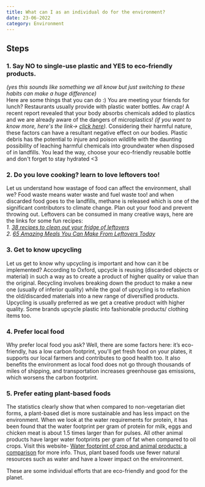 ```yaml
---
title: What can I as an individual do for the environment?
date: 23-06-2022
category: Environment
---
```


## Steps

### 1. Say NO to single-use plastic and YES to eco-friendly products. 
_(yes this sounds like something we all know but just switching to these habits can make a huge difference)_ <br/> Here are some things that you can do :) 
You are meeting your friends for lunch? Restaurants usually provide with plastic water bottles. Aw crap! A recent report revealed that your body absorbs chemicals added to plastics and we are already aware of the dangers of microplastics! _(if you want to know more, here's the link-> [click here](https://www.theguardian.com/environment/2021/dec/08/microplastics-damage-human-cells-study-plastic))._ Considering their harmful nature, these factors can have a resultant negative effect on our bodies. Plastic debris has the potential to injure and poison wildlife with the daunting possibility of leaching harmful chemicals into groundwater when disposed of in landfills. You lead the way, choose your eco-friendly reusable bottle and don't forget to stay hydrated <3 

### 2. Do you love cooking? learn to love leftovers too!
Let us understand how wastage of food can affect the environment, shall we? Food waste means water waste and fuel waste too! and when discarded food goes to the landfills, methane is released which is one of the significant contributors to climate change. Plan out your food and prevent throwing out. Leftovers can be consumed in many creative ways, here are the links for some fun recipes: <br/>
_1. [38 recipes to clean out your fridge of leftovers](https://www.delicious.com.au/recipes/collections/gallery/38-recipes-to-clean-out-your-fridge-of-leftovers/wy62h5cv)_ <br/> 
_2. [65 Amazing Meals You Can Make From Leftovers Today](https://greatist.com/health/leftovers-meals-healthy-recipes#1)_ <br/>


### 3. Get to know upcycling
Let us get to know why upcycling is important and how can it be implemented? According to Oxford, upcycle is reusing (discarded objects or material) in such a way as to create a product of higher quality or value than the original. Recycling involves breaking down the product to make a new one (usually of inferior quality) while the goal of upcycling is to refashion the old/discarded materials into a new range of diversified products. Upcycling is usually preferred as we get a creative product with higher quality. Some brands upcycle plastic into fashionable products/ clothing items too. 

### 4. Prefer local food
Why prefer local food you ask? Well, there are some factors here: it’s eco-friendly, has a low carbon footprint, you'll get fresh food on your plates, it supports our local farmers and contributes to good health too. It also benefits the environment as local food does not go through thousands of miles of shipping, and transportation increases greenhouse gas emissions, which worsens the carbon footprint. 

### 5. Prefer eating plant-based foods
The statistics clearly show that when compared to non-vegetarian diet forms, a plant-based diet is more sustainable and has less impact on the environment. When we look at the water requirements for protein, it has been found that the water footprint per gram of protein for milk, eggs and chicken meat is about 1.5 times larger than for pulses. All other animal products have larger water footprints per gram of fat when compared to oil crops. Visit this website- [Water footprint of crop and animal products: a comparison](https://waterfootprint.org/en/water-footprint/product-water-footprint/water-footprint-crop-and-animal-products/) for more info. Thus, plant based foods use fewer natural resources such as water and have a lower impact on the environment. <br/>

These are some individual efforts that are eco-friendly and good for the planet. 
